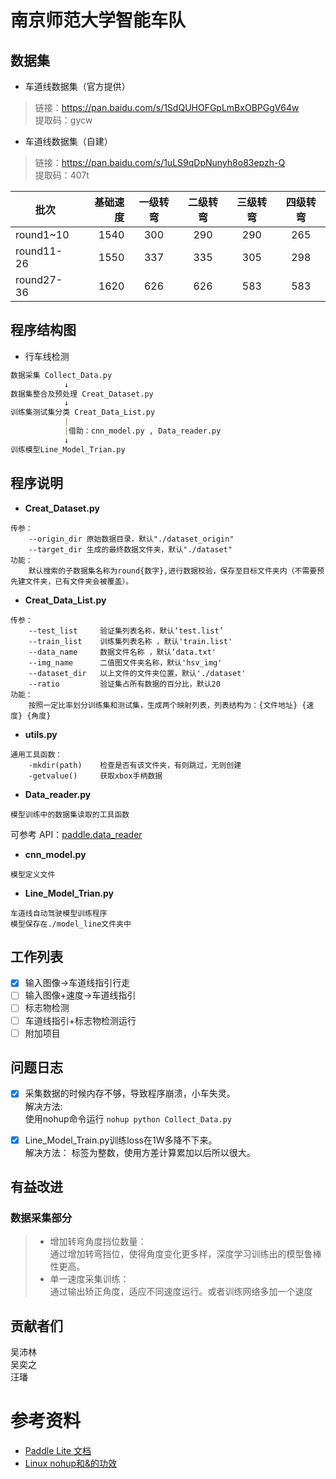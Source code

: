 # 南京师范大学智能车队
## 数据集
- 车道线数据集（官方提供）
>链接：https://pan.baidu.com/s/1SdQUHOFGpLmBxOBPGgV64w  
提取码：gycw

- 车道线数据集（自建）  

>链接：https://pan.baidu.com/s/1uLS9qDpNunyh8o83epzh-Q  
提取码：407t  

| 批次        | 基础速度   |  一级转弯  | 二级转弯 | 三级转弯 | 四级转弯 |
| --------   | -----:    | :----:   | :----:  |:----:  |:----:  |
| round1~10  | 1540   |   300   | 290     | 290    |  265   |
| round11-26 | 1550     |337     |335       |305     |298       |
|round27-36  | 1620    | 626    |626        | 583   | 583       |
## 程序结构图  
- 行车线检测  

```Markdown
数据采集 Collect_Data.py
            ↓
数据集整合及预处理 Creat_Dataset.py
            ↓
训练集测试集分类 Creat_Data_List.py
            |
            |借助：cnn_model.py , Data_reader.py
            ↓
训练模型Line_Model_Trian.py
```

## 程序说明  
* __Creat_Dataset.py__  
```buildoutcfg
传参：  
    --origin_dir 原始数据目录，默认"./dataset_origin"  
    --target_dir 生成的最终数据文件夹，默认"./dataset"
功能：  
    默认搜索的子数据集名称为round{数字},进行数据校验，保存至目标文件夹内（不需要预先建文件夹，已有文件夹会被覆盖）。
```
* __Creat_Data_List.py__
```buildoutcfg
传参：
    --test_list     验证集列表名称，默认‘test.list’
    --train_list    训练集列表名称 ，默认'train.list'
    --data_name     数据文件名称 ，默认‘data.txt'
    --img_name      二值图文件夹名称，默认'hsv_img'
    --dataset_dir   以上文件的文件夹位置，默认'./dataset'
    --ratio         验证集占所有数据的百分比，默认20
功能：
    按照一定比率划分训练集和测试集，生成两个映射列表，列表结构为：{文件地址} {速度} {角度}
```
* __utils.py__
```buildoutcfg
通用工具函数：
    -mkdir(path)    检查是否有该文件夹，有则跳过，无则创建
    -getvalue()     获取xbox手柄数据
```
* __Data_reader.py__
```buildoutcfg
模型训练中的数据集读取的工具函数
```
可参考 API：[paddle.data_reader](https://www.paddlepaddle.org.cn/documentation/docs/zh/api_cn/data_cn/data_reader_cn/Reader_cn.html)

* __cnn_model.py__
```buildoutcfg
模型定义文件
```
* __Line_Model_Trian.py__
```buildoutcfg
车道线自动驾驶模型训练程序
模型保存在./model_line文件夹中
```

## 工作列表
- [x] 输入图像->车道线指引行走
- [ ] 输入图像+速度->车道线指引
- [ ] 标志物检测
- [ ] 车道线指引+标志物检测运行
- [ ] 附加项目

## 问题日志
- [x] 采集数据的时候内存不够，导致程序崩溃，小车失灵。  
解决方法:  
使用nohup命令运行  `nohup python Collect_Data.py`

- [x] Line_Model_Train.py训练loss在1W多降不下来。  
解决方法： 标签为整数，使用方差计算累加以后所以很大。 


## 有益改进
### 数据采集部分
>* 增加转弯角度挡位数量：  
>通过增加转弯挡位，使得角度变化更多样，深度学习训练出的模型鲁棒性更高。  
>* 单一速度采集训练：  
>通过输出矫正角度，适应不同速度运行。或者训练网络多加一个速度

## 贡献者们  
吴沛林  
吴奕之  
汪璠

# 参考资料
- [Paddle Lite 文档](https://paddle-lite.readthedocs.io/zh/latest/introduction/tech_highlights.html)
- [Linux nohup和&的功效](https://www.cnblogs.com/laoyeye/p/9346330.html)  
